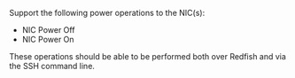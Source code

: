 Support the following power operations to the NIC(s):

- NIC Power Off
- NIC Power On

These operations should be able to be performed both over Redfish and via the
SSH command line.
